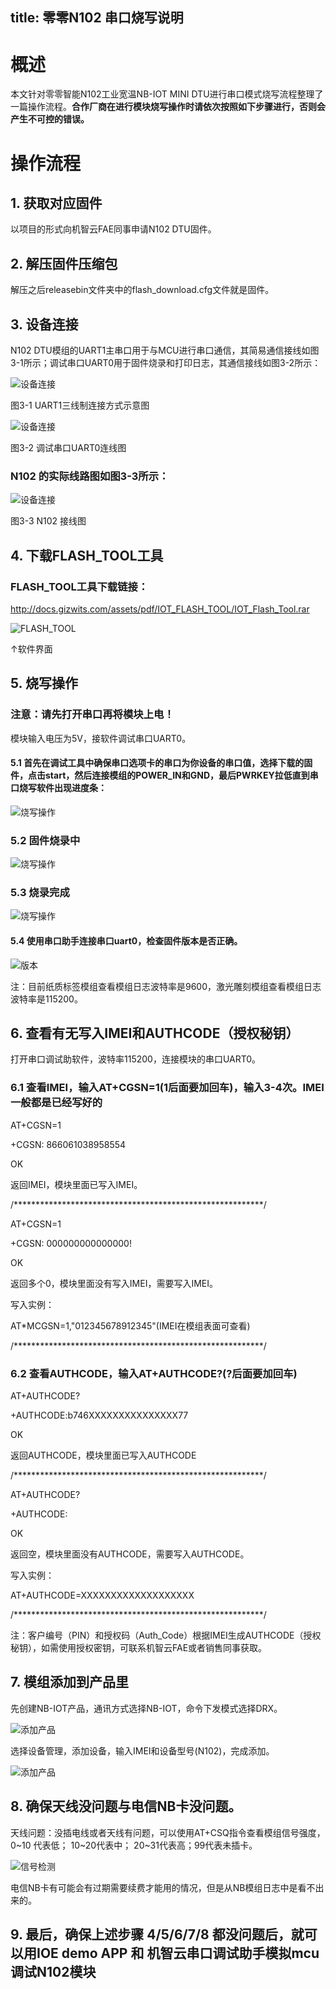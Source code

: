 title: 零零N102 串口烧写说明
---
# 概述

本文针对零零智能N102工业宽温NB-IOT MINI DTU进行串口模式烧写流程整理了一篇操作流程。**合作厂商在进行模块烧写操作时请依次按照如下步骤进行，否则会产生不可控的错误。**

# 操作流程

## 1. 获取对应固件

以项目的形式向机智云FAE同事申请N102 DTU固件。

## 2. 解压固件压缩包

解压之后releasebin文件夹中的flash_download.cfg文件就是固件。

## 3. 设备连接

N102 DTU模组的UART1主串口用于与MCU进行串口通信，其简易通信接线如图3-1所示；调试串口UART0用于固件烧录和打印日志，其通信接线如图3-2所示：

![设备连接](/assets/zh-cn/deviceDev/debug/N102_DTU/N102programming_1.png)

图3-1  UART1三线制连接方式示意图

![设备连接](/assets/zh-cn/deviceDev/debug/N102_DTU/N102programming_2.png)

图3-2  调试串口UART0连线图

### N102 的实际线路图如图3-3所示：

![设备连接](/assets/zh-cn/deviceDev/debug/N102_DTU/N102programming_3.png)

图3-3  N102 接线图

## 4. 下载FLASH_TOOL工具

### FLASH_TOOL工具下载链接：

http://docs.gizwits.com/assets/pdf/IOT_FLASH_TOOL/IOT_Flash_Tool.rar

![FLASH_TOOL](/assets/zh-cn/deviceDev/debug/N102_DTU/N102programming_4.png)

↑软件界面

## 5. 烧写操作

### 注意：请先打开串口再将模块上电！ 

模块输入电压为5V，接软件调试串口UART0。

#### 5.1 首先在调试工具中确保串口选项卡的串口为你设备的串口值，选择下载的固件，点击start，然后连接模组的POWER_IN和GND，最后PWRKEY拉低直到串口烧写软件出现进度条：

![烧写操作](/assets/zh-cn/deviceDev/debug/N102_DTU/N102programming_5.png)

### 5.2 固件烧录中

![烧写操作](/assets/zh-cn/deviceDev/debug/N102_DTU/N102programming_6.png)

### 5.3 烧录完成

![烧写操作](/assets/zh-cn/deviceDev/debug/N102_DTU/N102programming_7.png)

#### 5.4 使用串口助手连接串口uart0，检查固件版本是否正确。

![版本](/assets/zh-cn/deviceDev/debug/N102_DTU/N102programming_8.png)

注：目前纸质标签模组查看模组日志波特率是9600，激光雕刻模组查看模组日志波特率是115200。

## 6. 查看有无写入IMEI和AUTHCODE（授权秘钥）

打开串口调试助软件，波特率115200，连接模块的串口UART0。

### 6.1 查看IMEI，输入AT+CGSN=1(1后面要加回车)，输入3-4次。IMEI一般都是已经写好的

AT+CGSN=1

+CGSN: 866061038958554

OK

返回IMEI，模块里面已写入IMEI。

/*********************************************************/

AT+CGSN=1

+CGSN: 000000000000000!

OK

返回多个0，模块里面没有写入IMEI，需要写入IMEI。

写入实例：

AT*MCGSN=1,"012345678912345"(IMEI在模组表面可查看)

/*********************************************************/

### 6.2 查看AUTHCODE，输入AT+AUTHCODE?(?后面要加回车)

AT+AUTHCODE?

+AUTHCODE:b746XXXXXXXXXXXXXXX77

OK

返回AUTHCODE，模块里面已写入AUTHCODE

/*********************************************************/

AT+AUTHCODE?

+AUTHCODE:

OK

返回空，模块里面没有AUTHCODE，需要写入AUTHCODE。

写入实例：

AT+AUTHCODE=XXXXXXXXXXXXXXXXXXX

/*********************************************************/

注：客户编号（PIN）和授权码（Auth_Code）根据IMEI生成AUTHCODE（授权秘钥），如需使用授权密钥，可联系机智云FAE或者销售同事获取。

## 7. 模组添加到产品里

先创建NB-IOT产品，通讯方式选择NB-IOT，命令下发模式选择DRX。

![添加产品](/assets/zh-cn/deviceDev/debug/N102_DTU/N102programming_9.png)

选择设备管理，添加设备，输入IMEI和设备型号(N102)，完成添加。

![添加产品](/assets/zh-cn/deviceDev/debug/N102_DTU/N102programming_10.png)

## 8. 确保天线没问题与电信NB卡没问题。

天线问题：没插电线或者天线有问题，可以使用AT+CSQ指令查看模组信号强度，0~10 代表低； 10~20代表中； 20~31代表高；99代表未插卡。

![信号检测](/assets/zh-cn/deviceDev/debug/N102_DTU/N102programming_11.png)

电信NB卡有可能会有过期需要续费才能用的情况，但是从NB模组日志中是看不出来的。

## 9. 最后，确保上述步骤 4/5/6/7/8 都没问题后，就可以用IOE demo APP 和 机智云串口调试助手模拟mcu调试N102模块

